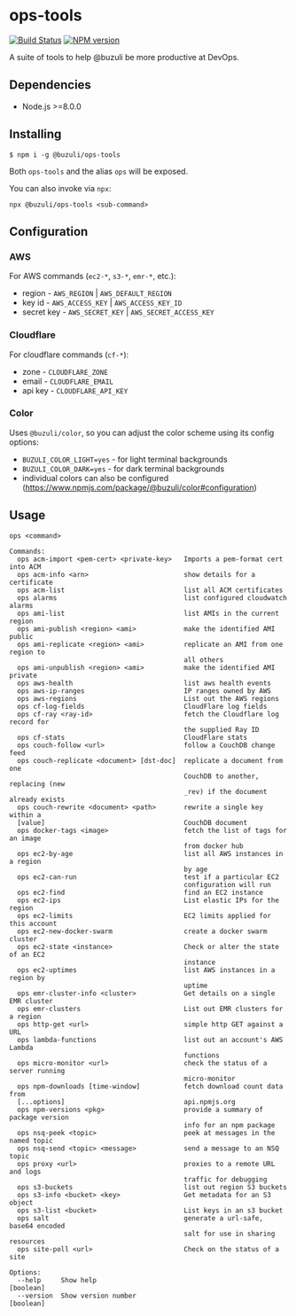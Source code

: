 # ops-tools
[![Build Status][travis-image]][travis-url]
[![NPM version][npm-image]][npm-url]

A suite of tools to help @buzuli be more productive at DevOps.

## Dependencies
- Node.js >=8.0.0

## Installing
```
$ npm i -g @buzuli/ops-tools
```

Both `ops-tools` and the alias `ops` will be exposed.

You can also invoke via `npx`:
```
npx @buzuli/ops-tools <sub-command>
```

## Configuration

### AWS
For AWS commands (`ec2-*`, `s3-*`, `emr-*`, etc.):
- region - `AWS_REGION` | `AWS_DEFAULT_REGION`
- key id - `AWS_ACCESS_KEY` | `AWS_ACCESS_KEY_ID`
- secret key - `AWS_SECRET_KEY` | `AWS_SECRET_ACCESS_KEY`

### Cloudflare
For cloudflare commands (`cf-*`):
- zone - `CLOUDFLARE_ZONE`
- email - `CLOUDFLARE_EMAIL`
- api key - `CLOUDFLARE_API_KEY`

### Color
Uses `@buzuli/color`, so you can adjust the color scheme using its config options:
- `BUZULI_COLOR_LIGHT=yes` - for light terminal backgrounds
- `BUZULI_COLOR_DARK=yes` - for dark terminal backgrounds
- individual colors can also be configured (https://www.npmjs.com/package/@buzuli/color#configuration)

## Usage
```
ops <command>

Commands:
  ops acm-import <pem-cert> <private-key>   Imports a pem-format cert into ACM
  ops acm-info <arn>                        show details for a certificate
  ops acm-list                              list all ACM certificates
  ops alarms                                list configured cloudwatch alarms
  ops ami-list                              list AMIs in the current region
  ops ami-publish <region> <ami>            make the identified AMI public
  ops ami-replicate <region> <ami>          replicate an AMI from one region to
                                            all others
  ops ami-unpublish <region> <ami>          make the identified AMI private
  ops aws-health                            list aws health events
  ops aws-ip-ranges                         IP ranges owned by AWS
  ops aws-regions                           List out the AWS regions
  ops cf-log-fields                         CloudFlare log fields
  ops cf-ray <ray-id>                       fetch the Cloudflare log record for
                                            the supplied Ray ID
  ops cf-stats                              CloudFlare stats
  ops couch-follow <url>                    follow a CouchDB change feed
  ops couch-replicate <document> [dst-doc]  replicate a document from one
                                            CouchDB to another, replacing (new
                                            _rev) if the document already exists
  ops couch-rewrite <document> <path>       rewrite a single key within a
  [value]                                   CouchDB document
  ops docker-tags <image>                   fetch the list of tags for an image
                                            from docker hub
  ops ec2-by-age                            list all AWS instances in a region
                                            by age
  ops ec2-can-run                           test if a particular EC2
                                            configuration will run
  ops ec2-find                              find an EC2 instance
  ops ec2-ips                               List elastic IPs for the region
  ops ec2-limits                            EC2 limits applied for this account
  ops ec2-new-docker-swarm                  create a docker swarm cluster
  ops ec2-state <instance>                  Check or alter the state of an EC2
                                            instance
  ops ec2-uptimes                           list AWS instances in a region by
                                            uptime
  ops emr-cluster-info <cluster>            Get details on a single EMR cluster
  ops emr-clusters                          List out EMR clusters for a region
  ops http-get <url>                        simple http GET against a URL
  ops lambda-functions                      list out an account's AWS Lambda
                                            functions
  ops micro-monitor <url>                   check the status of a server running
                                            micro-monitor
  ops npm-downloads [time-window]           fetch download count data from
  [...options]                              api.npmjs.org
  ops npm-versions <pkg>                    provide a summary of package version
                                            info for an npm package
  ops nsq-peek <topic>                      peek at messages in the named topic
  ops nsq-send <topic> <message>            send a message to an NSQ topic
  ops proxy <url>                           proxies to a remote URL and logs
                                            traffic for debugging
  ops s3-buckets                            list out region S3 buckets
  ops s3-info <bucket> <key>                Get metadata for an S3 object
  ops s3-list <bucket>                      List keys in an s3 bucket
  ops salt                                  generate a url-safe, base64 encoded
                                            salt for use in sharing resources
  ops site-poll <url>                       Check on the status of a site

Options:
  --help     Show help                                                 [boolean]
  --version  Show version number                                       [boolean]
```

[travis-url]: https://travis-ci.org/joeledwards/ops-tools
[travis-image]: https://img.shields.io/travis/joeledwards/ops-tools/master.svg
[npm-url]: https://www.npmjs.com/package/@buzuli/ops-tools
[npm-image]: https://img.shields.io/npm/v/@buzuli/ops-tools.svg
